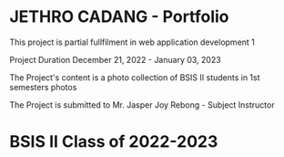 # JETHRO CADANG - Portfolio

This project is partial fullfilment in web application development 1

 Project Duration December 21, 2022 - January 03, 2023

The Project's content is a photo collection of BSIS II students in 1st semesters photos

 The Project is submitted to Mr. Jasper Joy Rebong - Subject Instructor

# BSIS II Class of 2022-2023
